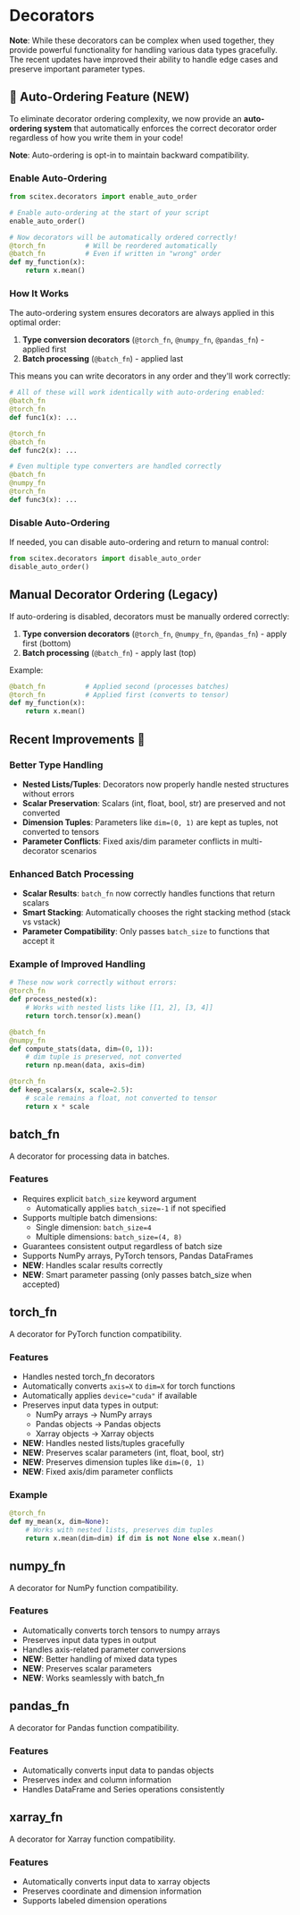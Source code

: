 <!-- ---
!-- title: ./scitex_repo/src/scitex/decorators/README.md
!-- author: ywatanabe
!-- date: 2024-11-25 13:37:09
!-- --- -->


# Decorators

**Note**: While these decorators can be complex when used together, they provide powerful functionality for handling various data types gracefully. The recent updates have improved their ability to handle edge cases and preserve important parameter types.

## 🎯 Auto-Ordering Feature (NEW)

To eliminate decorator ordering complexity, we now provide an **auto-ordering system** that automatically enforces the correct decorator order regardless of how you write them in your code!

**Note**: Auto-ordering is opt-in to maintain backward compatibility.

### Enable Auto-Ordering

```python
from scitex.decorators import enable_auto_order

# Enable auto-ordering at the start of your script
enable_auto_order()

# Now decorators will be automatically ordered correctly!
@torch_fn          # Will be reordered automatically
@batch_fn          # Even if written in "wrong" order
def my_function(x):
    return x.mean()
```

### How It Works

The auto-ordering system ensures decorators are always applied in this optimal order:
1. **Type conversion decorators** (`@torch_fn`, `@numpy_fn`, `@pandas_fn`) - applied first
2. **Batch processing** (`@batch_fn`) - applied last

This means you can write decorators in any order and they'll work correctly:

```python
# All of these will work identically with auto-ordering enabled:
@batch_fn
@torch_fn
def func1(x): ...

@torch_fn
@batch_fn  
def func2(x): ...

# Even multiple type converters are handled correctly
@batch_fn
@numpy_fn
@torch_fn
def func3(x): ...
```

### Disable Auto-Ordering

If needed, you can disable auto-ordering and return to manual control:

```python
from scitex.decorators import disable_auto_order
disable_auto_order()
```

## Manual Decorator Ordering (Legacy)

If auto-ordering is disabled, decorators must be manually ordered correctly:

1. **Type conversion decorators** (`@torch_fn`, `@numpy_fn`, `@pandas_fn`) - apply first (bottom)
2. **Batch processing** (`@batch_fn`) - apply last (top)

Example:
```python
@batch_fn          # Applied second (processes batches)
@torch_fn          # Applied first (converts to tensor)
def my_function(x):
    return x.mean()
```

## Recent Improvements 🚀

### Better Type Handling
- **Nested Lists/Tuples**: Decorators now properly handle nested structures without errors
- **Scalar Preservation**: Scalars (int, float, bool, str) are preserved and not converted
- **Dimension Tuples**: Parameters like `dim=(0, 1)` are kept as tuples, not converted to tensors
- **Parameter Conflicts**: Fixed axis/dim parameter conflicts in multi-decorator scenarios

### Enhanced Batch Processing
- **Scalar Results**: `batch_fn` now correctly handles functions that return scalars
- **Smart Stacking**: Automatically chooses the right stacking method (stack vs vstack)
- **Parameter Compatibility**: Only passes `batch_size` to functions that accept it

### Example of Improved Handling

```python
# These now work correctly without errors:
@torch_fn
def process_nested(x):
    # Works with nested lists like [[1, 2], [3, 4]]
    return torch.tensor(x).mean()

@batch_fn
@numpy_fn
def compute_stats(data, dim=(0, 1)):
    # dim tuple is preserved, not converted
    return np.mean(data, axis=dim)

@torch_fn
def keep_scalars(x, scale=2.5):
    # scale remains a float, not converted to tensor
    return x * scale
```

## batch_fn
A decorator for processing data in batches.

### Features
- Requires explicit `batch_size` keyword argument
  - Automatically applies `batch_size=-1` if not specified
- Supports multiple batch dimensions: 
  - Single dimension: `batch_size=4`
  - Multiple dimensions: `batch_size=(4, 8)`
- Guarantees consistent output regardless of batch size
- Supports NumPy arrays, PyTorch tensors, Pandas DataFrames
- **NEW**: Handles scalar results correctly
- **NEW**: Smart parameter passing (only passes batch_size when accepted)

## torch_fn
A decorator for PyTorch function compatibility.

### Features
- Handles nested torch_fn decorators
- Automatically converts `axis=X` to `dim=X` for torch functions
- Automatically applies `device="cuda"` if available
- Preserves input data types in output:
  - NumPy arrays → NumPy arrays
  - Pandas objects → Pandas objects
  - Xarray objects → Xarray objects
- **NEW**: Handles nested lists/tuples gracefully
- **NEW**: Preserves scalar parameters (int, float, bool, str)
- **NEW**: Preserves dimension tuples like `dim=(0, 1)`
- **NEW**: Fixed axis/dim parameter conflicts

### Example
```python
@torch_fn
def my_mean(x, dim=None):
    # Works with nested lists, preserves dim tuples
    return x.mean(dim=dim) if dim is not None else x.mean()
```

## numpy_fn
A decorator for NumPy function compatibility.

### Features
- Automatically converts torch tensors to numpy arrays
- Preserves input data types in output
- Handles axis-related parameter conversions
- **NEW**: Better handling of mixed data types
- **NEW**: Preserves scalar parameters
- **NEW**: Works seamlessly with batch_fn

## pandas_fn
A decorator for Pandas function compatibility.

### Features
- Automatically converts input data to pandas objects
- Preserves index and column information
- Handles DataFrame and Series operations consistently

## xarray_fn
A decorator for Xarray function compatibility.

### Features
- Automatically converts input data to xarray objects
- Preserves coordinate and dimension information
- Supports labeled dimension operations
